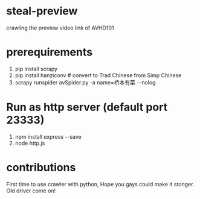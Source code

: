 # steal-preview
crawling the preview video link of AVHD101

# prerequirements
1. pip install scrapy
2. pip install hanziconv # convert to Trad Chinese from Simp Chinese
3. scrapy runspider avSpider.py -a name=桥本有菜 --nolog 

# Run as http server (default port 23333)
1. npm install express --save
2. node http.js 

# contributions
First time to use crawler with python, Hope you gays could make it stonger. Old driver come on!
